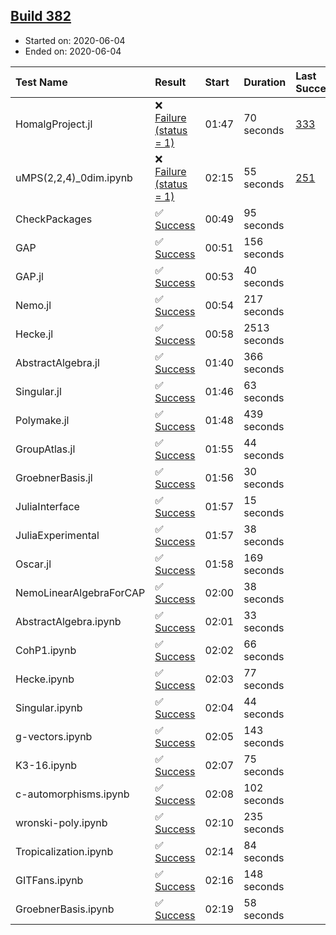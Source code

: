 ## [Build 382](https://oscarci.mathematik.uni-kl.de/job/oscar-julia-1.4/382/)

* Started on: 2020-06-04
* Ended on: 2020-06-04

| Test Name    | Result | Start | Duration | Last Success | First Failure |
|:-------------|:-------|:------|:---------|:-------------|:--------------|
| HomalgProject.jl | ❌ [Failure (status = 1)](https://oscarci.mathematik.uni-kl.de/job/oscar-julia-1.4/382/artifact/logs/build-382/HomalgProject.jl.log) | 01:47 | 70 seconds | [333](https://oscarci.mathematik.uni-kl.de/job/oscar-julia-1.4/333/) | [334](https://oscarci.mathematik.uni-kl.de/job/oscar-julia-1.4/334/) |
| uMPS(2,2,4)_0dim.ipynb | ❌ [Failure (status = 1)](https://oscarci.mathematik.uni-kl.de/job/oscar-julia-1.4/382/artifact/logs/build-382/uMPS-2-2-4-_0dim.ipynb.log) | 02:15 | 55 seconds | [251](https://oscarci.mathematik.uni-kl.de/job/oscar-julia-1.4/251/) | [252](https://oscarci.mathematik.uni-kl.de/job/oscar-julia-1.4/252/) |
| CheckPackages | ✅ [Success](https://oscarci.mathematik.uni-kl.de/job/oscar-julia-1.4/382/artifact/logs/build-382/CheckPackages.log) | 00:49 | 95 seconds |  |  |
| GAP | ✅ [Success](https://oscarci.mathematik.uni-kl.de/job/oscar-julia-1.4/382/artifact/logs/build-382/GAP.log) | 00:51 | 156 seconds |  |  |
| GAP.jl | ✅ [Success](https://oscarci.mathematik.uni-kl.de/job/oscar-julia-1.4/382/artifact/logs/build-382/GAP.jl.log) | 00:53 | 40 seconds |  |  |
| Nemo.jl | ✅ [Success](https://oscarci.mathematik.uni-kl.de/job/oscar-julia-1.4/382/artifact/logs/build-382/Nemo.jl.log) | 00:54 | 217 seconds |  |  |
| Hecke.jl | ✅ [Success](https://oscarci.mathematik.uni-kl.de/job/oscar-julia-1.4/382/artifact/logs/build-382/Hecke.jl.log) | 00:58 | 2513 seconds |  |  |
| AbstractAlgebra.jl | ✅ [Success](https://oscarci.mathematik.uni-kl.de/job/oscar-julia-1.4/382/artifact/logs/build-382/AbstractAlgebra.jl.log) | 01:40 | 366 seconds |  |  |
| Singular.jl | ✅ [Success](https://oscarci.mathematik.uni-kl.de/job/oscar-julia-1.4/382/artifact/logs/build-382/Singular.jl.log) | 01:46 | 63 seconds |  |  |
| Polymake.jl | ✅ [Success](https://oscarci.mathematik.uni-kl.de/job/oscar-julia-1.4/382/artifact/logs/build-382/Polymake.jl.log) | 01:48 | 439 seconds |  |  |
| GroupAtlas.jl | ✅ [Success](https://oscarci.mathematik.uni-kl.de/job/oscar-julia-1.4/382/artifact/logs/build-382/GroupAtlas.jl.log) | 01:55 | 44 seconds |  |  |
| GroebnerBasis.jl | ✅ [Success](https://oscarci.mathematik.uni-kl.de/job/oscar-julia-1.4/382/artifact/logs/build-382/GroebnerBasis.jl.log) | 01:56 | 30 seconds |  |  |
| JuliaInterface | ✅ [Success](https://oscarci.mathematik.uni-kl.de/job/oscar-julia-1.4/382/artifact/logs/build-382/JuliaInterface.log) | 01:57 | 15 seconds |  |  |
| JuliaExperimental | ✅ [Success](https://oscarci.mathematik.uni-kl.de/job/oscar-julia-1.4/382/artifact/logs/build-382/JuliaExperimental.log) | 01:57 | 38 seconds |  |  |
| Oscar.jl | ✅ [Success](https://oscarci.mathematik.uni-kl.de/job/oscar-julia-1.4/382/artifact/logs/build-382/Oscar.jl.log) | 01:58 | 169 seconds |  |  |
| NemoLinearAlgebraForCAP | ✅ [Success](https://oscarci.mathematik.uni-kl.de/job/oscar-julia-1.4/382/artifact/logs/build-382/NemoLinearAlgebraForCAP.log) | 02:00 | 38 seconds |  |  |
| AbstractAlgebra.ipynb | ✅ [Success](https://oscarci.mathematik.uni-kl.de/job/oscar-julia-1.4/382/artifact/logs/build-382/AbstractAlgebra.ipynb.log) | 02:01 | 33 seconds |  |  |
| CohP1.ipynb | ✅ [Success](https://oscarci.mathematik.uni-kl.de/job/oscar-julia-1.4/382/artifact/logs/build-382/CohP1.ipynb.log) | 02:02 | 66 seconds |  |  |
| Hecke.ipynb | ✅ [Success](https://oscarci.mathematik.uni-kl.de/job/oscar-julia-1.4/382/artifact/logs/build-382/Hecke.ipynb.log) | 02:03 | 77 seconds |  |  |
| Singular.ipynb | ✅ [Success](https://oscarci.mathematik.uni-kl.de/job/oscar-julia-1.4/382/artifact/logs/build-382/Singular.ipynb.log) | 02:04 | 44 seconds |  |  |
| g-vectors.ipynb | ✅ [Success](https://oscarci.mathematik.uni-kl.de/job/oscar-julia-1.4/382/artifact/logs/build-382/g-vectors.ipynb.log) | 02:05 | 143 seconds |  |  |
| K3-16.ipynb | ✅ [Success](https://oscarci.mathematik.uni-kl.de/job/oscar-julia-1.4/382/artifact/logs/build-382/K3-16.ipynb.log) | 02:07 | 75 seconds |  |  |
| c-automorphisms.ipynb | ✅ [Success](https://oscarci.mathematik.uni-kl.de/job/oscar-julia-1.4/382/artifact/logs/build-382/c-automorphisms.ipynb.log) | 02:08 | 102 seconds |  |  |
| wronski-poly.ipynb | ✅ [Success](https://oscarci.mathematik.uni-kl.de/job/oscar-julia-1.4/382/artifact/logs/build-382/wronski-poly.ipynb.log) | 02:10 | 235 seconds |  |  |
| Tropicalization.ipynb | ✅ [Success](https://oscarci.mathematik.uni-kl.de/job/oscar-julia-1.4/382/artifact/logs/build-382/Tropicalization.ipynb.log) | 02:14 | 84 seconds |  |  |
| GITFans.ipynb | ✅ [Success](https://oscarci.mathematik.uni-kl.de/job/oscar-julia-1.4/382/artifact/logs/build-382/GITFans.ipynb.log) | 02:16 | 148 seconds |  |  |
| GroebnerBasis.ipynb | ✅ [Success](https://oscarci.mathematik.uni-kl.de/job/oscar-julia-1.4/382/artifact/logs/build-382/GroebnerBasis.ipynb.log) | 02:19 | 58 seconds |  |  |
